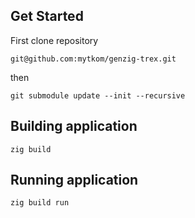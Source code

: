 ## Get Started
First clone repository
```
git@github.com:mytkom/genzig-trex.git
```
then
```
git submodule update --init --recursive
```

## Building application
```
zig build
```

## Running application
```
zig build run
```
